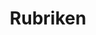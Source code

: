 ---
title: Rubriken
description: Rubriken erstellen oder bestehende Rubriken bearbeiten
btn: Rubriken
group: backend
priority: 800
---